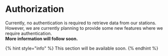 # Authorization

Currently, no authentication is required to retrieve data from our stations. However, we are currently planning to provide some new features where we require authentication.  
**More information will follow soon.**

{% hint style="info" %}
This section will be available soon.
{% endhint %}



